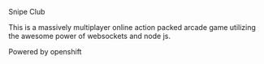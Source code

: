 Snipe Club

This is a massively multiplayer online action packed arcade game utilizing the awesome
power of websockets and node js.

Powered by openshift
